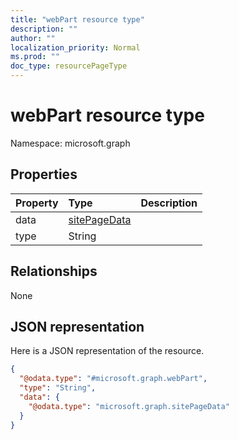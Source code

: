 ```yaml
---
title: "webPart resource type"
description: ""
author: ""
localization_priority: Normal
ms.prod: ""
doc_type: resourcePageType
---
```


# webPart resource type


Namespace: microsoft.graph



## Properties
|Property|Type|Description|
|:---|:---|:---|
|data|[sitePageData](../resources/sitepagedata.md)||
|type|String||

## Relationships
None

## JSON representation
Here is a JSON representation of the resource.
<!-- {
  "blockType": "resource",
  "@odata.type": "microsoft.graph.webPart"
}
-->
``` json
{
  "@odata.type": "#microsoft.graph.webPart",
  "type": "String",
  "data": {
    "@odata.type": "microsoft.graph.sitePageData"
  }
}
```

